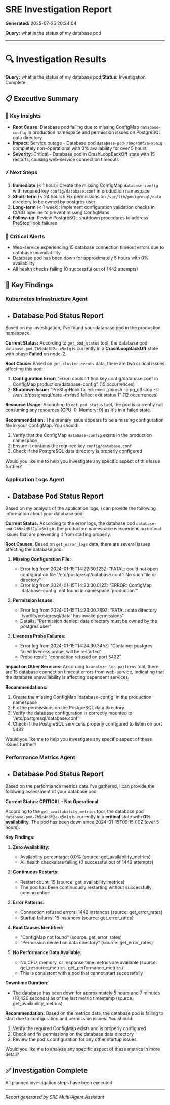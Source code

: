 # SRE Investigation Report

**Generated:** 2025-07-25 20:34:04

**Query:** what is the status of my database pod

---

# 🔍 Investigation Results

**Query:** what is the status of my database pod
**Status:** Investigation Complete

## 📋 Executive Summary

### 🎯 Key Insights
- **Root Cause**: Database pod failing due to missing ConfigMap `database-config` in production namespace and permission issues on PostgreSQL data directory
- **Impact**: Service outage - Database pod `database-pod-7b9c4d8f2a-x5m1q` completely non-operational with 0% availability for over 5 hours
- **Severity**: Critical - Database pod in CrashLoopBackOff state with 15 restarts, causing web-service connection timeouts

### ⚡ Next Steps
1. **Immediate** (< 1 hour): Create the missing ConfigMap `database-config` with required key `config/database.conf` in production namespace
2. **Short-term** (< 24 hours): Fix permissions on `/var/lib/postgresql/data` directory to be owned by postgres user
3. **Long-term** (< 1 week): Implement configuration validation checks in CI/CD pipeline to prevent missing ConfigMaps
4. **Follow-up**: Review PostgreSQL shutdown procedures to address PreStopHook failures

### 🚨 Critical Alerts
- Web-service experiencing 15 database connection timeout errors due to database unavailability
- Database pod has been down for approximately 5 hours with 0% availability
- All health checks failing (0 successful out of 1442 attempts)

## 🎯 Key Findings

### Kubernetes Infrastructure Agent
- ## Database Pod Status Report

Based on my investigation, I've found your database pod in the production namespace.

**Current Status:** According to `get_pod_status` tool, the database pod `database-pod-7b9c4d8f2a-x5m1q` is currently in a **CrashLoopBackOff** state with phase **Failed** on node-2.

**Root Cause:** Based on `get_cluster_events` data, there are two critical issues affecting this pod:

1. **Configuration Error:** "Error: couldn't find key config/database.conf in ConfigMap production/database-config" (15 occurrences)
2. **Shutdown Issue:** "PreStopHook failed: exec [/bin/sh -c pg_ctl stop -D /var/lib/postgresql/data -m fast] failed: exit status 1" (12 occurrences)

**Resource Usage:** According to `get_pod_status` tool, the pod is currently not consuming any resources (CPU: 0, Memory: 0) as it's in a failed state.

**Recommendation:** The primary issue appears to be a missing configuration file in your ConfigMap. You should:
1. Verify that the ConfigMap `database-config` exists in the production namespace
2. Ensure it contains the required key `config/database.conf`
3. Check if the PostgreSQL data directory is properly configured

Would you like me to help you investigate any specific aspect of this issue further?

### Application Logs Agent
- ## Database Pod Status Report

Based on my analysis of the application logs, I can provide the following information about your database pod:

**Current Status:** According to the error logs, the database pod `database-pod-7b9c4d8f2a-x5m1q` in the production namespace is experiencing critical issues that are preventing it from starting properly.

**Root Causes:** Based on `get_error_logs` data, there are several issues affecting the database pod:

1. **Missing Configuration File:**
   - Error log from 2024-01-15T14:22:30.123Z: "FATAL: could not open configuration file '/etc/postgresql/database.conf': No such file or directory"
   - Error log from 2024-01-15T14:23:30.012Z: "ERROR: ConfigMap 'database-config' not found in namespace 'production'"

2. **Permission Issues:**
   - Error log from 2024-01-15T14:23:00.789Z: "FATAL: data directory '/var/lib/postgresql/data' has invalid permissions"
   - Details: "Permission denied: data directory must be owned by the postgres user"

3. **Liveness Probe Failures:**
   - Error log from 2024-01-15T14:24:30.345Z: "Container postgres failed liveness probe, will be restarted"
   - Probe result: "connection refused on port 5432"

**Impact on Other Services:** According to `analyze_log_patterns` tool, there are 15 database connection timeout errors from web-service, indicating that the database unavailability is affecting dependent services.

**Recommendations:**
1. Create the missing ConfigMap 'database-config' in the production namespace
2. Fix the permissions on the PostgreSQL data directory
3. Verify the database configuration is correctly mounted to '/etc/postgresql/database.conf'
4. Check if the PostgreSQL service is properly configured to listen on port 5432

Would you like me to help you investigate any specific aspect of these issues further?

### Performance Metrics Agent
- ## Database Pod Status Report

Based on the performance metrics data I've gathered, I can provide the following assessment of your database pod:

**Current Status: CRITICAL - Not Operational**

According to the `get_availability_metrics` tool, the database pod `database-pod-7b9c4d8f2a-x5m1q` is currently in a **critical** state with **0% availability**. The pod has been down since 2024-01-15T09:15:00Z (over 5 hours).

**Key Findings:**

1. **Zero Availability:** 
   - Availability percentage: 0.0% (source: get_availability_metrics)
   - All health checks are failing (0 successful out of 1442 attempts)

2. **Continuous Restarts:**
   - Restart count: 15 (source: get_availability_metrics)
   - The pod has been continuously restarting without successfully coming online

3. **Error Patterns:**
   - Connection refused errors: 1442 instances (source: get_error_rates)
   - Startup failures: 15 instances (source: get_error_rates)

4. **Root Causes Identified:**
   - "ConfigMap not found" (source: get_error_rates)
   - "Permission denied on data directory" (source: get_error_rates)

5. **No Performance Data Available:**
   - No CPU, memory, or response time metrics are available (source: get_resource_metrics, get_performance_metrics)
   - This is consistent with a pod that cannot start successfully

**Downtime Duration:**
- The database has been down for approximately 5 hours and 7 minutes (18,420 seconds) as of the last metric timestamp (source: get_availability_metrics)

**Recommendation:**
Based on the metrics data, the database pod is failing to start due to configuration and permission issues. You should:

1. Verify the required ConfigMap exists and is properly configured
2. Check and fix permissions on the database data directory
3. Review the pod's configuration for any other startup issues

Would you like me to analyze any specific aspect of these metrics in more detail?

## ✅ Investigation Complete

All planned investigation steps have been executed.


---
*Report generated by SRE Multi-Agent Assistant*
